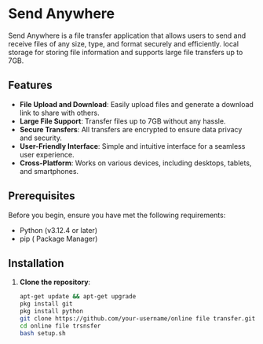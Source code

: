 # Send Anywhere

Send Anywhere is a file transfer application that allows users to send and receive files of any size, type, and format securely and efficiently. local storage for storing file information and supports large file transfers up to 7GB.

## Features

- **File Upload and Download**: Easily upload files and generate a download link to share with others.
- **Large File Support**: Transfer files up to 7GB without any hassle.
- **Secure Transfers**: All transfers are encrypted to ensure data privacy and security.
- **User-Friendly Interface**: Simple and intuitive interface for a seamless user experience.
- **Cross-Platform**: Works on various devices, including desktops, tablets, and smartphones.

## Prerequisites

Before you begin, ensure you have met the following requirements:

- Python (v3.12.4 or later)
- pip ( Package Manager)

## Installation

1. **Clone the repository**:

   ```bash
   apt-get update && apt-get upgrade
   pkg install git
   pkg install python
   git clone https://github.com/your-username/online file transfer.git
   cd online file trsnsfer
   bash setup.sh
